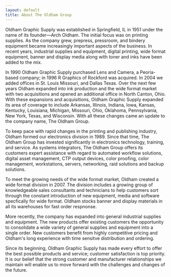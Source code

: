 ```yaml
---
layout: default
title: About The Oldham Group
---
```

<p>Oldham Graphic Supply was established in Springfield, IL in 1951 under the name of its founder&mdash;Arch Oldham. The initial focus was on printing supplies. As the company grew, prepress, pressroom, and bindery equipment became increasingly important aspects of the business. In recent years, industrial supplies and equipment, digital printing, wide format equipment, banner and display media along with toner and inks have been added to the mix. </p>

<p>In 1990 Oldham Graphic Supply purchased Lens and Camera, a Peoria-based company; in 1996 R Graphics of Rockford was acquired. In 2004 we added offices in St. Louis Missouri, and Dallas Texas. Over the next few years Oldham expanded into ink production and the wide format market with two acquisitions and opened an additional office in North Canton, Ohio. With these expansions and acquisitions, Oldham Graphic Supply expanded its area of coverage to include  Arkansas, Illinois,  Indiana, Iowa, Kansas, Kentucky, Louisiana, Michigan, Missouri, Ohio, Oklahoma, Pennsylvania, New York, Texas, and Wisconsin. With all these changes came an update to the company name, The Oldham Group.</p>

<p>To keep pace with rapid changes in the printing and publishing industry, Oldham formed our electronics division in 1989. Since that time, The Oldham Group has invested significantly in electronics technology, training, and service. As systems integrators, The Oldham Group offers its customers expert assistance with regard to automated workflow solutions, digital asset management, CTP output devices, color proofing, color management, workstations, servers, networking, raid solutions and backup solutions.</p>

<p>To meet the growing needs of the wide format market, Oldham created a wide format division in 2007. The division includes a growing group of knowledgeable sales consultants and technicians to help customers sort through the constant introduction of new equipment, media and software specfically for wide format. Oldham stocks banner and display materials in all its warehouses for fast order respnonse.</p>

<p>More recently, the company has expanded into general industrial supplies and equipment. The new products offer existing customers the opportunity to consolidate a wide variety of general supplies and equipment into a single order. New customers benefit from highly competitive pricing and Oldham's long experience with time sensitve distribution and ordering.</p>

<p>Since its beginning, Oldham Graphic Supply has made every effort to offer the best possible products and service; customer satisfaction is top priority. It is our belief that the strong customer and manufacturer relationships we maintain will enable us to move forward with the challenges and changes of the future. </p>
